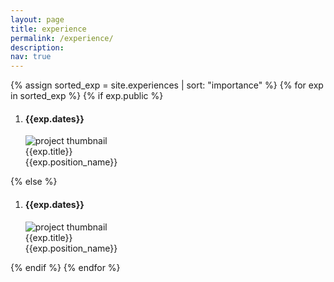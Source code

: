 ```yaml
---
layout: page
title: experience
permalink: /experience/
description:
nav: true
---
```

<div class="experiences">
<style>
    
.no-link {
    text-decoration: none;
}

.no-link:hover {
    text-decoration: none;
}

</style>

{% assign sorted_exp = site.experiences | sort: "importance" %}
{% for exp in sorted_exp %}
{% if exp.public %}
<!--
    <a href="{{ exp.url | relative_url }}"> --> 
<ol class="explist">
    <li>
        <h4 class="year">{{exp.dates}}</h4>
        <img src="{{ exp.img | relative_url }}" alt="project thumbnail">
        <div class="expinfo">    
            <div class="exptitle">{{exp.title}}</div>
            <div class="expdesc">{{exp.position_name}}</div>
        </div>
    </li>
</ol>


{% else %}
<ol class="explist">
    <li>
        <h4 class="year">{{exp.dates}}</h4>
        <img src="{{ exp.img | relative_url }}" alt="project thumbnail">
        <div class="expinfo">    
            <div class="exptitle">{{exp.title}}</div>
            <div class="expdesc">{{exp.position_name}}</div>
        </div>
    </li>
</ol>
{% endif %}
{% endfor %}

</div>